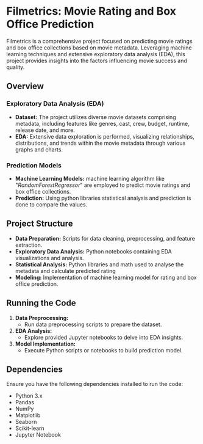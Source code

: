# Filmetrics: Movie Rating and Box Office Prediction

Filmetrics is a comprehensive project focused on predicting movie ratings and box office collections based on movie metadata. Leveraging machine learning techniques and extensive exploratory data analysis (EDA), this project provides insights into the factors influencing movie success and quality.

## Overview

### Exploratory Data Analysis (EDA)

- **Dataset:** The project utilizes diverse movie datasets comprising metadata, including features like genres, cast, crew, budget, runtime, release date, and more.
- **EDA:** Extensive data exploration is performed, visualizing relationships, distributions, and trends within the movie metadata through various graphs and charts.

### Prediction Models

- **Machine Learning Models:**  machine learning algorithm like "*RandomForestRegressor*" are employed to predict movie ratings and box office collections.
- **Prediction:** Using python libraries statistical analysis and prediction is done to compare the values.

## Project Structure

- **Data Preparation:** Scripts for data cleaning, preprocessing, and feature extraction.
- **Exploratory Data Analysis:** Python notebooks containing EDA visualizations and analysis.
- **Statistical Analysis:** Python libraries and math used to analyse the metadata and calculate predicted rating  
- **Modeling:** Implementation of machine learning model for rating and box office prediction.

## Running the Code

1. **Data Preprocessing:**
   - Run data preprocessing scripts to prepare the dataset.
2. **EDA Analysis:**
   - Explore provided Jupyter notebooks to delve into EDA insights.
3. **Model Implementation:**
   - Execute Python scripts or notebooks to build prediction model.


## Dependencies

Ensure you have the following dependencies installed to run the code:
- Python 3.x
- Pandas
- NumPy
- Matplotlib
- Seaborn
- Scikit-learn
- Jupyter Notebook
